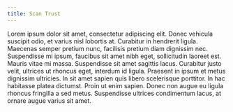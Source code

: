 ```yaml
---
title: Scan Trust
---
```

Lorem ipsum dolor sit amet, consectetur adipiscing elit. Donec vehicula suscipit odio, et varius nisl lobortis at. Curabitur in hendrerit ligula. Maecenas semper pretium nunc, facilisis pretium diam dignissim nec. Suspendisse mi ipsum, faucibus sit amet nibh eget, sollicitudin laoreet est. Mauris vitae mi massa. Suspendisse sit amet sagittis lacus. Curabitur justo velit, ultrices ut rhoncus eget, interdum id ligula. Praesent in ipsum et metus dignissim ultricies. In sit amet sapien quis libero scelerisque porttitor. In hac habitasse platea dictumst. Proin ut enim sapien. Donec non augue eu ligula rhoncus fringilla a sed metus. Suspendisse ultrices condimentum lacus, at ornare augue varius sit amet.
